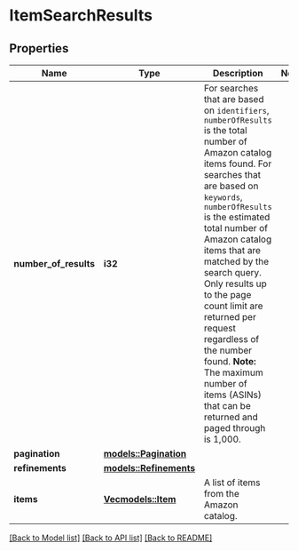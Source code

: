 # ItemSearchResults

## Properties

Name | Type | Description | Notes
------------ | ------------- | ------------- | -------------
**number_of_results** | **i32** | For searches that are based on `identifiers`, `numberOfResults` is the total number of Amazon catalog items found. For searches that are based on `keywords`, `numberOfResults` is the estimated total number of Amazon catalog items that are matched by the search query. Only results up to the page count limit are returned per request regardless of the number found.  **Note:** The maximum number of items (ASINs) that can be returned and paged through is 1,000. | 
**pagination** | [**models::Pagination**](Pagination.md) |  | 
**refinements** | [**models::Refinements**](Refinements.md) |  | 
**items** | [**Vec<models::Item>**](Item.md) | A list of items from the Amazon catalog. | 

[[Back to Model list]](../README.md#documentation-for-models) [[Back to API list]](../README.md#documentation-for-api-endpoints) [[Back to README]](../README.md)


